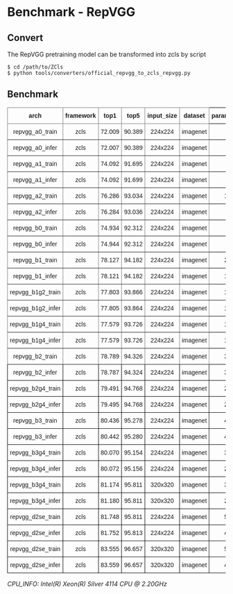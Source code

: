 
# Benchmark - RepVGG

## Convert

The RepVGG pretraining model can be transformed into zcls by script

```
$ cd /path/to/ZCls
$ python tools/converters/official_repvgg_to_zcls_repvgg.py
```

## Benchmark

<style type="text/css">
.tg  {border-collapse:collapse;border-spacing:0;}
.tg td{border-color:black;border-style:solid;border-width:1px;font-family:Arial, sans-serif;font-size:14px;
  overflow:hidden;padding:10px 5px;word-break:normal;}
.tg th{border-color:black;border-style:solid;border-width:1px;font-family:Arial, sans-serif;font-size:14px;
  font-weight:normal;overflow:hidden;padding:10px 5px;word-break:normal;}
.tg .tg-9wq8{border-color:inherit;text-align:center;vertical-align:middle}
.tg .tg-baqh{text-align:center;vertical-align:top}
.tg .tg-uzvj{border-color:inherit;font-weight:bold;text-align:center;vertical-align:middle}
.tg .tg-amwm{font-weight:bold;text-align:center;vertical-align:top}
.tg .tg-nrix{text-align:center;vertical-align:middle}
</style>
<table class="tg">
<thead>
  <tr>
    <th class="tg-uzvj">arch</th>
    <th class="tg-uzvj">framework<br></th>
    <th class="tg-uzvj">top1</th>
    <th class="tg-uzvj">top5</th>
    <th class="tg-uzvj">input_size</th>
    <th class="tg-uzvj">dataset</th>
    <th class="tg-amwm">params_size/MB<br></th>
    <th class="tg-amwm">gflops<br></th>
    <th class="tg-amwm">cpu_infer/s</th>
  </tr>
</thead>
<tbody>
  <tr>
    <td class="tg-9wq8">repvgg_a0_train</td>
    <td class="tg-9wq8">zcls</td>
    <td class="tg-9wq8">72.009</td>
    <td class="tg-9wq8">90.389</td>
    <td class="tg-9wq8">224x224</td>
    <td class="tg-9wq8">imagenet</td>
    <td class="tg-baqh">34.748</td>
    <td class="tg-baqh">3.043</td>
    <td class="tg-baqh">0.031</td>
  </tr>
  <tr>
    <td class="tg-9wq8">repvgg_a0_infer</td>
    <td class="tg-9wq8">zcls</td>
    <td class="tg-9wq8">72.007</td>
    <td class="tg-9wq8">90.389</td>
    <td class="tg-9wq8">224x224</td>
    <td class="tg-9wq8">imagenet</td>
    <td class="tg-baqh">31.698</td>
    <td class="tg-baqh">2.727</td>
    <td class="tg-baqh">0.017</td>
  </tr>
  <tr>
    <td class="tg-9wq8">repvgg_a1_train</td>
    <td class="tg-9wq8">zcls</td>
    <td class="tg-9wq8">74.092</td>
    <td class="tg-9wq8">91.695</td>
    <td class="tg-9wq8">224x224</td>
    <td class="tg-9wq8">imagenet</td>
    <td class="tg-baqh">53.758</td>
    <td class="tg-baqh">5.277</td>
    <td class="tg-baqh">0.044</td>
  </tr>
  <tr>
    <td class="tg-9wq8">repvgg_a1_infer</td>
    <td class="tg-9wq8">zcls</td>
    <td class="tg-9wq8">74.092</td>
    <td class="tg-9wq8">91.699</td>
    <td class="tg-9wq8">224x224</td>
    <td class="tg-9wq8">imagenet</td>
    <td class="tg-baqh">48.789</td>
    <td class="tg-baqh">4.733</td>
    <td class="tg-baqh">0.030</td>
  </tr>
  <tr>
    <td class="tg-9wq8">repvgg_a2_train</td>
    <td class="tg-9wq8">zcls</td>
    <td class="tg-9wq8">76.286</td>
    <td class="tg-9wq8">93.034</td>
    <td class="tg-9wq8">224x224</td>
    <td class="tg-9wq8">imagenet</td>
    <td class="tg-baqh">107.615</td>
    <td class="tg-baqh">11.403</td>
    <td class="tg-baqh">0.086</td>
  </tr>
  <tr>
    <td class="tg-9wq8">repvgg_a2_infer</td>
    <td class="tg-9wq8">zcls</td>
    <td class="tg-9wq8">76.284</td>
    <td class="tg-9wq8">93.036</td>
    <td class="tg-9wq8">224x224</td>
    <td class="tg-9wq8">imagenet</td>
    <td class="tg-baqh">97.275</td>
    <td class="tg-baqh">10.240</td>
    <td class="tg-baqh">0.054</td>
  </tr>
  <tr>
    <td class="tg-9wq8">repvgg_b0_train</td>
    <td class="tg-9wq8">zcls</td>
    <td class="tg-9wq8">74.934</td>
    <td class="tg-9wq8">92.312</td>
    <td class="tg-9wq8">224x224</td>
    <td class="tg-9wq8">imagenet</td>
    <td class="tg-baqh">60.341</td>
    <td class="tg-baqh">6.827</td>
    <td class="tg-baqh">0.059</td>
  </tr>
  <tr>
    <td class="tg-9wq8">repvgg_b0_infer</td>
    <td class="tg-9wq8">zcls</td>
    <td class="tg-9wq8">74.944</td>
    <td class="tg-9wq8">92.312</td>
    <td class="tg-9wq8">224x224</td>
    <td class="tg-9wq8">imagenet</td>
    <td class="tg-baqh">54.699</td>
    <td class="tg-baqh">6.121</td>
    <td class="tg-baqh">0.041</td>
  </tr>
  <tr>
    <td class="tg-9wq8">repvgg_b1_train</td>
    <td class="tg-9wq8">zcls</td>
    <td class="tg-9wq8">78.127</td>
    <td class="tg-9wq8">94.182</td>
    <td class="tg-9wq8">224x224</td>
    <td class="tg-9wq8">imagenet</td>
    <td class="tg-baqh">219.021</td>
    <td class="tg-baqh">26.314</td>
    <td class="tg-baqh">0.187</td>
  </tr>
  <tr>
    <td class="tg-9wq8">repvgg_b1_infer</td>
    <td class="tg-9wq8">zcls</td>
    <td class="tg-9wq8">78.121</td>
    <td class="tg-9wq8">94.182</td>
    <td class="tg-9wq8">224x224</td>
    <td class="tg-9wq8">imagenet</td>
    <td class="tg-baqh">197.714</td>
    <td class="tg-baqh">23.642</td>
    <td class="tg-baqh">0.126</td>
  </tr>
  <tr>
    <td class="tg-9wq8">repvgg_b1g2_train</td>
    <td class="tg-9wq8">zcls</td>
    <td class="tg-9wq8">77.803</td>
    <td class="tg-9wq8">93.866</td>
    <td class="tg-9wq8">224x224</td>
    <td class="tg-9wq8">imagenet</td>
    <td class="tg-baqh">174.646</td>
    <td class="tg-baqh">19.634</td>
    <td class="tg-baqh">0.155</td>
  </tr>
  <tr>
    <td class="tg-9wq8">repvgg_b1g2_infer</td>
    <td class="tg-9wq8">zcls</td>
    <td class="tg-9wq8">77.805</td>
    <td class="tg-9wq8">93.864</td>
    <td class="tg-9wq8">224x224</td>
    <td class="tg-9wq8">imagenet</td>
    <td class="tg-baqh">157.776</td>
    <td class="tg-baqh">17.630</td>
    <td class="tg-baqh">0.107</td>
  </tr>
  <tr>
    <td class="tg-9wq8">repvgg_b1g4_train</td>
    <td class="tg-9wq8">zcls</td>
    <td class="tg-9wq8">77.579</td>
    <td class="tg-9wq8">93.726</td>
    <td class="tg-9wq8">224x224</td>
    <td class="tg-9wq8">imagenet</td>
    <td class="tg-baqh">152.458</td>
    <td class="tg-baqh">16.295</td>
    <td class="tg-baqh">0.152</td>
  </tr>
  <tr>
    <td class="tg-9wq8">repvgg_b1g4_infer</td>
    <td class="tg-9wq8">zcls</td>
    <td class="tg-9wq8">77.579</td>
    <td class="tg-9wq8">93.726</td>
    <td class="tg-9wq8">224x224</td>
    <td class="tg-9wq8">imagenet</td>
    <td class="tg-baqh">137.808</td>
    <td class="tg-baqh">14.625</td>
    <td class="tg-baqh">0.114</td>
  </tr>
  <tr>
    <td class="tg-9wq8">repvgg_b2_train</td>
    <td class="tg-9wq8">zcls</td>
    <td class="tg-9wq8">78.789</td>
    <td class="tg-9wq8">94.326</td>
    <td class="tg-9wq8">224x224</td>
    <td class="tg-9wq8">imagenet</td>
    <td class="tg-baqh">339.593</td>
    <td class="tg-baqh">40.907</td>
    <td class="tg-baqh">0.282</td>
  </tr>
  <tr>
    <td class="tg-nrix">repvgg_b2_infer</td>
    <td class="tg-nrix">zcls</td>
    <td class="tg-nrix">78.787</td>
    <td class="tg-nrix">94.324</td>
    <td class="tg-nrix">224x224</td>
    <td class="tg-nrix">imagenet</td>
    <td class="tg-baqh">306.378</td>
    <td class="tg-baqh">36.766</td>
    <td class="tg-baqh">0.230</td>
  </tr>
  <tr>
    <td class="tg-nrix">repvgg_b2g4_train</td>
    <td class="tg-nrix">zcls</td>
    <td class="tg-nrix">79.491</td>
    <td class="tg-nrix">94.768</td>
    <td class="tg-nrix">224x224</td>
    <td class="tg-nrix">imagenet</td>
    <td class="tg-baqh">235.590</td>
    <td class="tg-baqh">25.252</td>
    <td class="tg-baqh">0.192</td>
  </tr>
  <tr>
    <td class="tg-nrix">repvgg_b2g4_infer</td>
    <td class="tg-nrix">zcls</td>
    <td class="tg-nrix">79.495</td>
    <td class="tg-nrix">94.768</td>
    <td class="tg-nrix">224x224</td>
    <td class="tg-nrix">imagenet</td>
    <td class="tg-baqh">212.774</td>
    <td class="tg-baqh">22.677</td>
    <td class="tg-baqh">0.141</td>
  </tr>
  <tr>
    <td class="tg-nrix">repvgg_b3_train</td>
    <td class="tg-nrix">zcls</td>
    <td class="tg-nrix">80.436</td>
    <td class="tg-nrix">95.278</td>
    <td class="tg-nrix">224x224</td>
    <td class="tg-nrix">imagenet</td>
    <td class="tg-baqh">469.533</td>
    <td class="tg-baqh">58.324</td>
    <td class="tg-baqh">0.373</td>
  </tr>
  <tr>
    <td class="tg-nrix">repvgg_b3_infer</td>
    <td class="tg-nrix">zcls</td>
    <td class="tg-nrix">80.442</td>
    <td class="tg-nrix">95.280</td>
    <td class="tg-nrix">224x224</td>
    <td class="tg-nrix">imagenet</td>
    <td class="tg-baqh">423.282</td>
    <td class="tg-baqh">52.433</td>
    <td class="tg-baqh">0.309</td>
  </tr>
  <tr>
    <td class="tg-nrix">repvgg_b3g4_train</td>
    <td class="tg-nrix">zcls</td>
    <td class="tg-nrix">80.070</td>
    <td class="tg-nrix">95.154</td>
    <td class="tg-nrix">224x224</td>
    <td class="tg-nrix">imagenet</td>
    <td class="tg-baqh">319.767</td>
    <td class="tg-baqh">35.781</td>
    <td class="tg-baqh">0.270</td>
  </tr>
  <tr>
    <td class="tg-nrix">repvgg_b3g4_infer</td>
    <td class="tg-nrix">zcls</td>
    <td class="tg-nrix">80.072</td>
    <td class="tg-nrix">95.156</td>
    <td class="tg-nrix">224x224</td>
    <td class="tg-nrix">imagenet</td>
    <td class="tg-baqh">288.493</td>
    <td class="tg-baqh">32.144</td>
    <td class="tg-baqh">0.203</td>
  </tr>
  <tr>
    <td class="tg-nrix">repvgg_b3g4_train</td>
    <td class="tg-nrix">zcls</td>
    <td class="tg-nrix">81.174</td>
    <td class="tg-nrix">95.811</td>
    <td class="tg-nrix">320x320</td>
    <td class="tg-nrix">imagenet</td>
    <td class="tg-baqh">319.767</td>
    <td class="tg-baqh">73.018</td>
    <td class="tg-baqh">0.486</td>
  </tr>
  <tr>
    <td class="tg-nrix">repvgg_b3g4_infer</td>
    <td class="tg-nrix">zcls</td>
    <td class="tg-nrix">81.180</td>
    <td class="tg-nrix">95.811</td>
    <td class="tg-nrix">320x320</td>
    <td class="tg-nrix">imagenet</td>
    <td class="tg-baqh">288.493</td>
    <td class="tg-baqh">65.595</td>
    <td class="tg-baqh">0.368</td>
  </tr>
  <tr>
    <td class="tg-nrix">repvgg_d2se_train</td>
    <td class="tg-nrix">zcls</td>
    <td class="tg-nrix">81.748</td>
    <td class="tg-nrix">95.811</td>
    <td class="tg-nrix">224x224</td>
    <td class="tg-nrix">imagenet</td>
    <td class="tg-baqh">508.632</td>
    <td class="tg-baqh">73.107</td>
    <td class="tg-baqh">0.521</td>
  </tr>
  <tr>
    <td class="tg-nrix">repvgg_d2se_infer</td>
    <td class="tg-nrix">zcls</td>
    <td class="tg-nrix">81.752</td>
    <td class="tg-nrix">95.813</td>
    <td class="tg-nrix">224x224</td>
    <td class="tg-nrix">imagenet</td>
    <td class="tg-baqh">459.242</td>
    <td class="tg-baqh">65.705</td>
    <td class="tg-baqh">0.413</td>
  </tr>
  <tr>
    <td class="tg-nrix">repvgg_d2se_train</td>
    <td class="tg-nrix">zcls</td>
    <td class="tg-nrix">83.555</td>
    <td class="tg-nrix">96.657</td>
    <td class="tg-nrix">320x320<br></td>
    <td class="tg-nrix">imagenet</td>
    <td class="tg-baqh">508.632</td>
    <td class="tg-baqh">149.188</td>
    <td class="tg-baqh">0.924</td>
  </tr>
  <tr>
    <td class="tg-nrix">repvgg_d2se_infer</td>
    <td class="tg-nrix">zcls</td>
    <td class="tg-nrix">83.559</td>
    <td class="tg-nrix">96.657</td>
    <td class="tg-nrix">320x320</td>
    <td class="tg-nrix">imagenet</td>
    <td class="tg-baqh">459.242</td>
    <td class="tg-baqh">134.082</td>
    <td class="tg-baqh">0.754</td>
  </tr>
</tbody>
</table>

*CPU_INFO: Intel(R) Xeon(R) Silver 4114 CPU @ 2.20GHz*